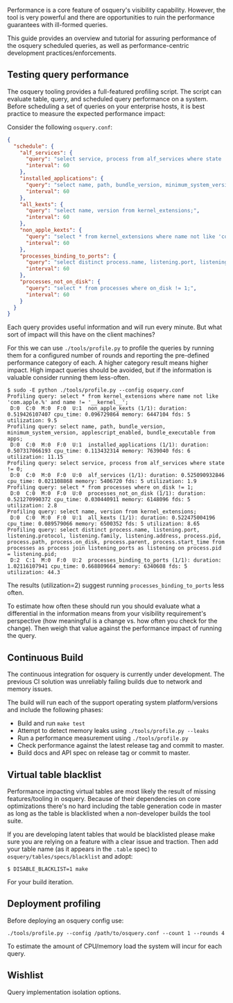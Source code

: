 Performance is a core feature of osquery's visibility capability. However, the tool is very powerful and there are opportunities to ruin the performance guarantees with ill-formed queries. 

This guide provides an overview and tutorial for assuring performance of the osquery scheduled queries, as well as performance-centric development practices/enforcements.

## Testing query performance

The osquery tooling provides a full-featured profiling script. The script can evaluate table, query, and scheduled query performance on a system. Before scheduling a set of queries on your enterprise hosts, it is best practice to measure the expected performance impact:

Consider the following `osquery.conf`:

```json
{
  "schedule": {
    "alf_services": {
      "query": "select service, process from alf_services where state != 0;",
      "interval": 60
    },
    "installed_applications": {
      "query": "select name, path, bundle_version, minimum_system_version, applescript_enabled, bundle_executable from apps;",
      "interval": 60
    },
    "all_kexts": {
      "query": "select name, version from kernel_extensions;",
      "interval": 60
    },
    "non_apple_kexts": {
      "query": "select * from kernel_extensions where name not like 'com.apple.%' and name != '__kernel__';",
      "interval": 60
    },
    "processes_binding_to_ports": {
      "query": "select distinct process.name, listening.port, listening.protocol, listening.family, listening.address, process.pid, process.path, process.on_disk, process.parent, process.start_time from processes as process join listening_ports as listening on process.pid = listening.pid;",
      "interval": 60
    },
    "processes_not_on_disk": {
      "query": "select * from processes where on_disk != 1;",
      "interval": 60
    } 
  }
}
```

Each query provides useful information and will run every minute. But what sort of impact will this have on the client machines?

For this we can use `./tools/profile.py` to profile the queries by running them for a configured number of rounds and reporting the pre-defined performance category of each. A higher category result means higher impact. High impact queries should be avoided, but if the information is valuable consider running them less-often. 

```
$ sudo -E python ./tools/profile.py --config osquery.conf
Profiling query: select * from kernel_extensions where name not like 'com.apple.%' and name != '__kernel__';
 D:0  C:0  M:0  F:0  U:1  non_apple_kexts (1/1): duration: 0.519426107407 cpu_time: 0.096729864 memory: 6447104 fds: 5 utilization: 9.5 
Profiling query: select name, path, bundle_version, minimum_system_version, applescript_enabled, bundle_executable from apps;
 D:0  C:0  M:0  F:0  U:1  installed_applications (1/1): duration: 0.507317066193 cpu_time: 0.113432314 memory: 7639040 fds: 6 utilization: 11.15 
Profiling query: select service, process from alf_services where state != 0;
 D:0  C:0  M:0  F:0  U:0  alf_services (1/1): duration: 0.525090932846 cpu_time: 0.021108868 memory: 5406720 fds: 5 utilization: 1.9 
Profiling query: select * from processes where on_disk != 1;
 D:0  C:0  M:0  F:0  U:0  processes_not_on_disk (1/1): duration: 0.521270990372 cpu_time: 0.030440911 memory: 6148096 fds: 5 utilization: 2.8 
Profiling query: select name, version from kernel_extensions;
 D:0  C:0  M:0  F:0  U:1  all_kexts (1/1): duration: 0.522475004196 cpu_time: 0.089579066 memory: 6500352 fds: 5 utilization: 8.65 
Profiling query: select distinct process.name, listening.port, listening.protocol, listening.family, listening.address, process.pid, process.path, process.on_disk, process.parent, process.start_time from processes as process join listening_ports as listening on process.pid = listening.pid;
 D:2  C:1  M:0  F:0  U:2  processes_binding_to_ports (1/1): duration: 1.02116107941 cpu_time: 0.668809664 memory: 6340608 fds: 5 utilization: 44.3   
```

The results (utilization=2) suggest running `processes_binding_to_ports` less often.

To estimate how often these should run you should evaluate what a differential in the information means from your visibility requirement's perspective (how meaningful is a change vs. how often you check for the change). Then weigh that value against the performance impact of running the query.

## Continuous Build

The continuous integration for osquery is currently under development. The previous CI solution was unreliably failing builds due to network and memory issues. 

The build will run each of the support operating system platform/versions and include the following phases:

* Build and run `make test`
* Attempt to detect memory leaks using `./tools/profile.py --leaks`
* Run a performance measurement using `./tools/profile.py`
* Check performance against the latest release tag and commit to master.
* Build docs and API spec on release tag or commit to master.

## Virtual table blacklist

Performance impacting virtual tables are most likely the result of missing features/tooling in osquery. Because of their dependencies on core optimizations there's no hard including the table generation code in master as long as the table is blacklisted when a non-developer builds the tool suite. 

If you are developing latent tables that would be blacklisted please make sure you are relying on a feature with a clear issue and traction. Then add your table name (as it appears in the `.table` spec) to `osquery/tables/specs/blacklist` and adopt:

```
$ DISABLE_BLACKLIST=1 make
```

For your build iteration. 

## Deployment profiling

Before deploying an osquery config use:

```
./tools/profile.py --config /path/to/osquery.conf --count 1 --rounds 4
```

To estimate the amount of CPU/memory load the system will incur for each query.

## Wishlist

Query implementation isolation options.
